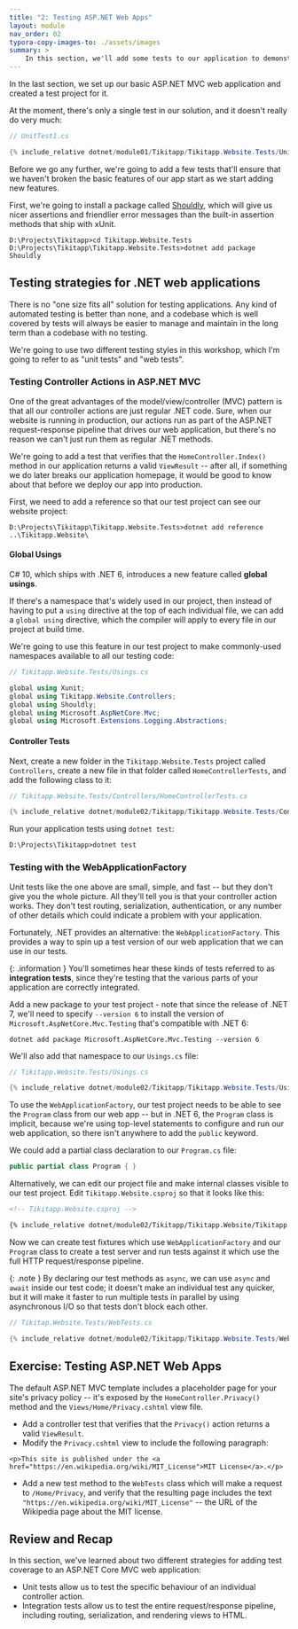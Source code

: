 ```yaml
---
title: "2: Testing ASP.NET Web Apps"
layout: module
nav_order: 02
typora-copy-images-to: ./assets/images
summary: >
    In this section, we'll add some tests to our application to demonstrate two different testing styles that work well with ASP.NET Core web applications.
---
```

In the last section, we set up our basic ASP.NET MVC web application and created a test project for it.

At the moment, there's only a single test in our solution, and it doesn't really do very much:

```csharp
// UnitTest1.cs

{% include_relative dotnet/module01/Tikitapp/Tikitapp.Website.Tests/UnitTest1.cs %}
```

Before we go any further, we're going to add a few tests that'll ensure that we haven't broken the basic features of our app start as we start adding new features.

First, we're going to install a package called [Shouldly](https://www.nuget.org/packages/Shouldly), which will give us nicer assertions and friendlier error messages than the built-in assertion methods that ship with xUnit.

```
D:\Projects\Tikitapp>cd Tikitapp.Website.Tests
D:\Projects\Tikitapp\Tikitapp.Website.Tests>dotnet add package Shouldly
```

## Testing strategies for .NET web applications

There is no "one size fits all" solution for testing applications. Any kind of automated testing is better than none, and a codebase which is well covered by tests will always be easier to manage and maintain in the long term than a codebase with no testing.

We're going to use two different testing styles in this workshop, which I'm going to refer to as "unit tests" and "web tests".

### Testing Controller Actions in ASP.NET MVC

One of the great advantages of the model/view/controller (MVC) pattern is that all our controller actions are just regular .NET code. Sure, when our website is running in production, our actions run as part of the ASP.NET request-response pipeline that drives our web application, but there's no reason we can't just run them as regular .NET methods.

We're going to add a test that verifies that the `HomeController.Index()` method in our application returns a valid `ViewResult` -- after all, if something we do later breaks our application homepage, it would be good to know about that before we deploy our app into production.

First, we need to add a reference so that our test project can see our website project:

```
D:\Projects\Tikitapp\Tikitapp.Website.Tests>dotnet add reference ..\Tikitapp.Website\
```

#### Global Usings

C# 10, which ships with .NET 6, introduces a new feature called **global usings**.

If there's a namespace that's widely used in our project, then instead of having to put a `using` directive at the top of each individual file, we can add a `global using` directive, which the compiler will apply to every file in our project at build time.

We're going to use this feature in our test project to make commonly-used namespaces available to all our testing code:

```csharp
// Tikitapp.Website.Tests/Usings.cs

global using Xunit;
global using Tikitapp.Website.Controllers;
global using Shouldly;
global using Microsoft.AspNetCore.Mvc;
global using Microsoft.Extensions.Logging.Abstractions;
```

#### Controller Tests

Next, create a new folder in the `Tikitapp.Website.Tests` project called `Controllers`, create a new file in that folder called `HomeControllerTests`, and add the following class to it:

```csharp
// Tikitapp.Website.Tests/Controllers/HomeControllerTests.cs

{% include_relative dotnet/module02/Tikitapp/Tikitapp.Website.Tests/Controllers/HomeControllerTests.cs %}
```

Run your application tests using `dotnet test`:

```
D:\Projects\Tikitapp>dotnet test
```

### Testing with the WebApplicationFactory

Unit tests like the one above are small, simple, and fast -- but they don't give you the whole picture. All they'll tell you is that your controller action works. They don't test routing, serialization, authentication, or any number of other details which could indicate a problem with your application.

Fortunately, .NET provides an alternative: the `WebApplicationFactory`. This provides a way to spin up a test version of our web application that we can use in our tests.

{: .information }
You'll sometimes hear these kinds of tests referred to as **integration tests**, since they're testing that the various parts of your application are correctly integrated.

Add a new package to your test project - note that since the release of .NET 7, we'll need to specify `--version 6` to install the version of `Microsoft.AspNetCore.Mvc.Testing` that's compatible with .NET 6:

```
dotnet add package Microsoft.AspNetCore.Mvc.Testing --version 6
```

We'll also add that namespace to our `Usings.cs` file:

```csharp
// Tikitapp.Website.Tests/Usings.cs

{% include_relative dotnet/module02/Tikitapp/Tikitapp.Website.Tests/Usings.cs %}
```

To use the `WebApplicationFactory`, our test project needs to be able to see the `Program` class from our web app -- but in .NET 6, the `Program` class is implicit, because we're using top-level statements to configure and run our web application, so there isn't anywhere to add the `public` keyword.

We could add a partial class declaration to our `Program.cs` file:

```csharp
public partial class Program { }
```

Alternatively, we can edit our project file and make internal classes visible to our test project. Edit `Tikitapp.Website.csproj` so that it looks like this:

```xml
<!-- Tikitapp.Website.csproj -->

{% include_relative dotnet/module02/Tikitapp/Tikitapp.Website/Tikitapp.Website.csproj %}
```

Now we can create test fixtures which use `WebApplicationFactory` and our `Program` class to create a test server and run tests against it which use the full HTTP request/response pipeline.

{: .note }
By declaring our test methods as `async`, we can use `async` and `await` inside our test code; it doesn't make an individual test any quicker, but it will make it faster to run multiple tests in parallel by using asynchronous I/O so that tests don't block each other.

```csharp
// Tikitap.Website.Tests/WebTests.cs

{% include_relative dotnet/module02/Tikitapp/Tikitapp.Website.Tests/WebTests.cs %}
```

## Exercise: Testing ASP.NET Web Apps

The default ASP.NET MVC template includes a placeholder page for your site's privacy policy -- it's exposed by the `HomeController.Privacy()` method and the `Views/Home/Privacy.cshtml` view file.

* Add a controller test that verifies that the `Privacy()` action returns a valid `ViewResult`.
* Modify the `Privacy.cshtml` view to include the following paragraph:
```
<p>This site is published under the <a href="https://en.wikipedia.org/wiki/MIT_License">MIT License</a>.</p>
```

* Add a new test method to the `WebTests` class which will make a request to `/Home/Privacy`, and verify that the resulting page includes the text `"https://en.wikipedia.org/wiki/MIT_License"` -- the URL of the Wikipedia page about the MIT license.

## Review and Recap

In this section, we've learned about two different strategies for adding test coverage to an ASP.NET Core MVC web application:

* Unit tests allow us to test the specific behaviour of an individual controller action.
* Integration tests allow us to test the entire request/response pipeline, including routing, serialization, and rendering views to HTML.
